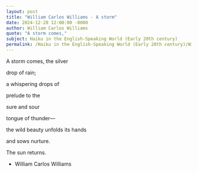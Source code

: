 ```yaml
---
layout: post
title: "William Carlos Williams - A storm"
date: 2024-12-28 12:00:00 -0000
author: William Carlos Williams
quote: "A storm comes,"
subject: Haiku in the English-Speaking World (Early 20th century)
permalink: /Haiku in the English-Speaking World (Early 20th century)/William Carlos Williams/William Carlos Williams - A storm
---
```


A storm comes,
the silver

drop of rain;

a whispering
drops of

prelude to the

sure and sour

tongue of thunder—

the wild beauty
unfolds its hands

and sows nurture.

The sun returns.

- William Carlos Williams
